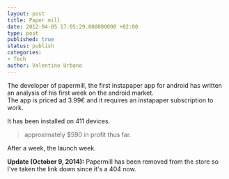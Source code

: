 ```yaml
---
layout: post
title: Paper mill
date: 2012-04-05 17:05:29.000000000 +02:00
type: post
published: true
status: publish
categories:
- Tech
author: Valentino Urbano 
---
```


The developer of papermill, the first instapaper app for android has written an analysis of his first week on the android market.  
The app is priced ad 3.99€ and it requires an instapaper subscription to work.

It has been installed on 411 devices.  

> approximately $590 in profit thus far.

After a week, the launch week.

**Update (October 9, 2014):** Papermill has been removed from the store so I've taken the link down since it's a 404 now.